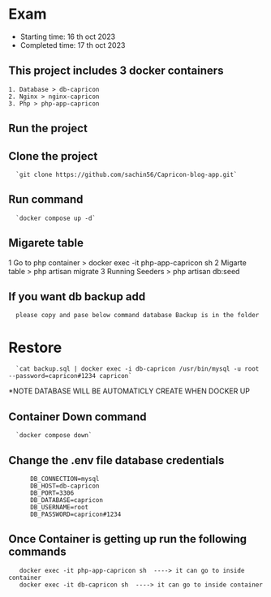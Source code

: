 # Exam
   - Starting time: 16 th oct 2023
   - Completed time: 17 th oct 2023

## This project includes 3 docker containers 
    1. Database > db-capricon
    2. Nginx > nginx-capricon
    3. Php > php-app-capricon

## Run the project 

   ##  Clone the project
      `git clone https://github.com/sachin56/Capricon-blog-app.git`

   ## Run command   
      `docker compose up -d`

   ## Migarete table
   1 Go to php container > docker exec -it php-app-capricon sh
   2 Migarte table > php artisan migrate
   3 Running Seeders > php artisan db:seed

   ## If you want db backup add
      please copy and pase below command database Backup is in the folder
   # Restore
      `cat backup.sql | docker exec -i db-capricon /usr/bin/mysql -u root --password=capricon#1234 capricon`

   *NOTE DATABASE WILL BE AUTOMATICLY CREATE WHEN DOCKER UP

   ## Container Down command   
      `docker compose down`   
      
   ## Change the .env file database credentials 
          DB_CONNECTION=mysql
          DB_HOST=db-capricon
          DB_PORT=3306
          DB_DATABASE=capricon
          DB_USERNAME=root
          DB_PASSWORD=capricon#1234
          
   ## Once Container is getting up run the following commands 

       docker exec -it php-app-capricon sh  ----> it can go to inside container
       docker exec -it db-capricon sh  ----> it can go to inside container


   
